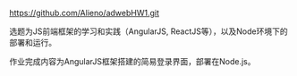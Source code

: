 https://github.com/Alieno/adwebHW1.git


选题为JS前端框架的学习和实践（AngularJS, ReactJS等），以及Node环境下的部署和运行。

作业完成内容为AngularJS框架搭建的简易登录界面，部署在Node.js。